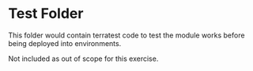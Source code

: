 # Test Folder

This folder would contain terratest code to test the module works before being deployed into environments.

Not included as out of scope for this exercise.